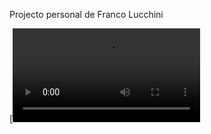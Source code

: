 Projecto personal de Franco Lucchini


[![Demo CountPages alpha](https://i.gyazo.com/a71144972e76717a1304e894b21a086f.mp4)